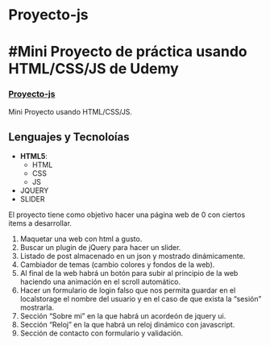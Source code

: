 # Proyecto-js
# #Mini Proyecto de práctica usando HTML/CSS/JS de Udemy

### [Proyecto-js](https://megagringa.github.io/Proyecto-js/index.html)

Mini Proyecto usando HTML/CSS/JS.

## Lenguajes y Tecnoloías

- **HTML5**:
    - HTML
    - CSS
    - JS
- JQUERY
- SLIDER

El proyecto tiene como objetivo hacer una página web de 0 con ciertos items a desarrollar.

1. Maquetar una web con html a gusto.
2. Buscar un plugin de jQuery para hacer un slider.
3. Listado de post almacenado en un json y mostrado dinámicamente.
4. Cambiador de temas (cambio colores y fondos de la web).
5. Al final de la web habrá un botón para subir al principio de la web haciendo una animación en el scroll automático.
6. Hacer un formulario de login falso que nos permita guardar en el localstorage el nombre del usuario y en el caso de que exista      la “sesión” mostrarla.
7. Sección “Sobre mi” en la que habrá un acordeón de jquery ui.
8. Sección “Reloj” en la que habrá un reloj dinámico con javascript.
9. Sección de contacto con formulario y validación.
